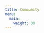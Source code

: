 ```yaml
---
title: Community
menu:
  main:
    weight: 30
---
```


<!--add blocks of content here to add more sections to the community page -->

